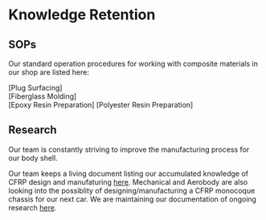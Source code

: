Knowledge Retention
===
## SOPs
Our standard operation procedures for working with composite materials in our shop are listed here:

[Plug Surfacing]  
[Fiberglass Molding]   
[Epoxy Resin Preparation]
[Polyester Resin Preparation]

## Research
Our team is constantly striving to improve the manufacturing process for our body shell. 

Our team keeps a living document listing our accumulated knowledge of CFRP design and manufaturing [here](https://docs.google.com/document/d/1uGxO3vvojlvQpSgR5dS56Txpcz5Pz4Pb0ibyC_m-AOc/edit?usp=sharing).
Mechanical and Aerobody are also looking into the possiblity of designing/manufacturing a CFRP monocoque chassis for our next car. We are maintaining our documentation of ongoing research [here](https://docs.google.com/document/d/11V-ra_Ib-YNE7QJFS8tzUHOf9T9uZZwOtS5GQ0hQf38/edit?usp=sharing).

